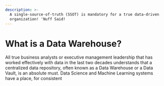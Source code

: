 ```yaml
---
description: >-
  A single-source-of-truth (SSOT) is mandatory for a true data-driven
  organization! 'Nuff Said!
---
```


# What is a Data Warehouse?

All true business analysts or executive management leadership that has worked effectively with data in the last two decades understands that a centralized data repository, often known as a Data Warehouse or a Data Vault, is an absolute must. Data Science and Machine Learning systems have a place, for consistent&#x20;
